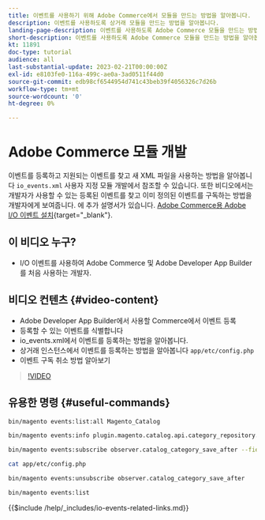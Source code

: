 ```yaml
---
title: 이벤트를 사용하기 위해 Adobe Commerce에서 모듈을 만드는 방법을 알아봅니다.
description: 이벤트를 사용하도록 상거래 모듈을 만드는 방법을 알아봅니다.
landing-page-description: 이벤트를 사용하도록 Adobe Commerce 모듈을 만드는 방법을 알아봅니다.
short-description: 이벤트를 사용하도록 Adobe Commerce 모듈을 만드는 방법을 알아봅니다.
kt: 11891
doc-type: tutorial
audience: all
last-substantial-update: 2023-02-21T00:00:00Z
exl-id: e8103fe0-116a-499c-ae0a-3ad0511f44d0
source-git-commit: edb98cf6544954d741c43beb39f4056326c7d26b
workflow-type: tm+mt
source-wordcount: '0'
ht-degree: 0%

---
```


# Adobe Commerce 모듈 개발

이벤트를 등록하고 지원되는 이벤트를 찾고 새 XML 파일을 사용하는 방법을 알아봅니다 `io_events.xml` 사용자 지정 모듈 개발에서 참조할 수 있습니다. 또한 비디오에서는 개발자가 사용할 수 있는 등록된 이벤트를 찾고 이미 정의된 이벤트를 구독하는 방법을 개발자에게 보여줍니다. 에 추가 설명서가 있습니다. [Adobe Commerce용 Adobe I/O 이벤트 설치](https://developer.adobe.com/commerce/events/get-started/installation/){target="_blank"}.

## 이 비디오 누구?

* I/O 이벤트를 사용하여 Adobe Commerce 및 Adobe Developer App Builder를 처음 사용하는 개발자.

## 비디오 컨텐츠 {#video-content}

* Adobe Developer App Builder에서 사용할 Commerce에서 이벤트 등록
* 등록할 수 있는 이벤트를 식별합니다
* io_events.xml에서 이벤트를 등록하는 방법을 알아봅니다.
* 상거래 인스턴스에서 이벤트를 등록하는 방법을 알아봅니다 `app/etc/config.php`
* 이벤트 구독 취소 방법 알아보기

>[!VIDEO](https://video.tv.adobe.com/v/3415802?quality=12&learn=on)

## 유용한 명령 {#useful-commands}

```bash
bin/magento events:list:all Magento_Catalog

bin/magento events:info plugin.magento.catalog.api.category_repository.save

bin/magento events:subscribe observer.catalog_category_save_after --fields=entity_id --fields=parent_id

cat app/etc/config.php

bin/magento events:unsubscribe observer.catalog_category_save_after

bin/magento events:list
```

{{$include /help/_includes/io-events-related-links.md}}

